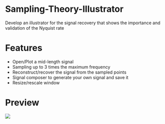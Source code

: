 # Sampling-Theory-Illustrator
Develop an illustrator for the signal recovery that shows the importance and validation of the Nyquist rate
# Features
- Open/Plot a mid-length signal
- Sampling up to 3 times the maximum frequency
- Reconstruct/recover the signal from the sampled points
- Signal composer to generate your own signal and save it
- Resize/rescale window
# Preview
![](https://github.com/FarahGamal/Sampling-Theory-Illustrator/blob/main/Task%202%20Sampling%20Illustrator%20Progam%20Main/previewGIF.gif)
